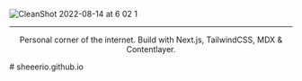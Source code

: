 ![CleanShot 2022-08-14 at 6 02 1](https://user-images.githubusercontent.com/45521157/184543003-fea8b75a-1cb4-4b6f-b223-0e3528a28d5d.png)

<hr>

<p align="center">Personal corner of the internet. Build with Next.js, TailwindCSS, MDX & Contentlayer.</p>
# sheeerio.github.io
